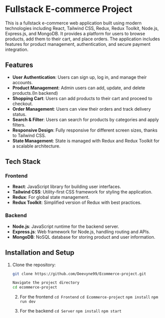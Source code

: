 # Fullstack E-commerce Project

This is a fullstack e-commerce web application built using modern technologies including React, Tailwind CSS, Redux, Redux Toolkit, Node.js, Express.js, and MongoDB. It provides a platform for users to browse products, add them to their cart, and place orders. The application includes features for product management, authentication, and secure payment integration.

## Features

- **User Authentication**: Users can sign up, log in, and manage their accounts.
- **Product Management**: Admin users can add, update, and delete products.(In backend)
- **Shopping Cart**: Users can add products to their cart and proceed to checkout.
- **Order Management**: Users can view their orders and track delivery status.
- **Search & Filter**: Users can search for products by categories and apply filters.
- **Responsive Design**: Fully responsive for different screen sizes, thanks to Tailwind CSS.
- **State Management**: State is managed with Redux and Redux Toolkit for a scalable architecture.

## Tech Stack

### Frontend

- **React**: JavaScript library for building user interfaces.
- **Tailwind CSS**: Utility-first CSS framework for styling the application.
- **Redux**: For global state management.
- **Redux Toolkit**: Simplified version of Redux with best practices.

### Backend

- **Node.js**: JavaScript runtime for the backend server.
- **Express.js**: Web framework for Node.js, handling routing and APIs.
- **MongoDB**: NoSQL database for storing product and user information.

## Installation and Setup

1. Clone the repository:

   ```bash
   git clone https://github.com/Deevyne99/Ecommerce-project.git

   Navigate the project directory
   cd ecommerce-project
   ```

   2. For the frontend
      `cd Frontend`
      `cd Ecommerce-project`
      `npm install`
      `npm run dev`

   3. For the backend
      `cd Server`
      `npm install`
      `npm start`
